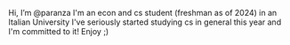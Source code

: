 Hi, I’m @paranza
I'm an econ and cs student (freshman as of 2024) in an Italian University 
I've seriously started studying cs in general this year and I'm committed to it!
Enjoy ;) 

<!---
paranza/paranza is a ✨ special ✨ repository because its `README.md` (this file) appears on your GitHub profile.
You can click the Preview link to take a look at your changes.
--->
